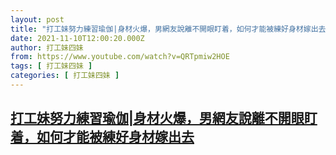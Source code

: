 ```yaml
---
layout: post
title: "打工妹努力練習瑜伽|身材火爆，男網友說離不開眼盯着，如何才能被練好身材嫁出去"
date: 2021-11-10T12:00:20.000Z
author: 打工妹四妹
from: https://www.youtube.com/watch?v=QRTpmiw2HOE
tags: [ 打工妹四妹 ]
categories: [ 打工妹四妹 ]
---
```

<!--1636545620000-->
[打工妹努力練習瑜伽|身材火爆，男網友說離不開眼盯着，如何才能被練好身材嫁出去](https://www.youtube.com/watch?v=QRTpmiw2HOE)
------

<div>

</div>
